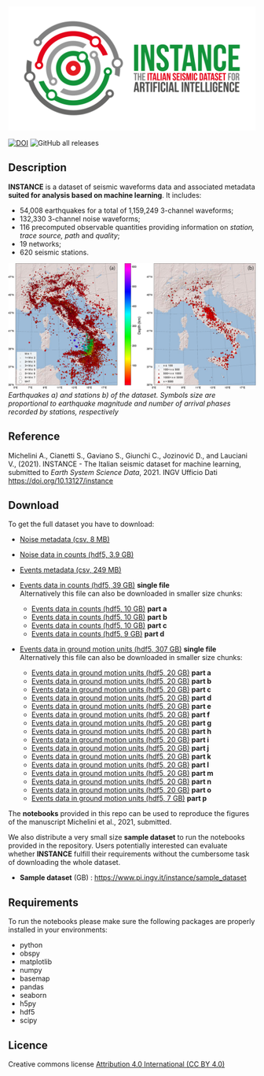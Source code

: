 ![event](docs/logo_color.png)

[![DOI](https://img.shields.io/badge/doi-10.13127%2Finstance-lightgray?style=flat-square)](https://doi.org/10.13127/instance)
![GitHub all releases](https://img.shields.io/github/downloads/cjunkk/instance/total?color=green&style=flat-square)

## Description
**INSTANCE** is a dataset of seismic waveforms data and associated metadata **suited for analysis based on machine learning**. It includes:
* 54,008 earthquakes for a total of 1,159,249 3-channel waveforms;
* 132,330 3-channel noise waveforms;
* 116 precomputed observable quantities providing information on *station, trace source, path* and *quality*;
* 19 networks;
* 620 seismic stations.


![maps](docs/Ita_epicenter_station.png)
*Earthquakes a) and stations b) of the dataset. Symbols size are proportional to earthquake magnitude and number of arrival phases recorded by stations, respectively*

## Reference
Michelini A., Cianetti S., Gaviano S., Giunchi C., Jozinović D., and Lauciani V., (2021). INSTANCE - The Italian seismic dataset for machine learning, submitted to *Earth System Science Data*, 2021.
INGV Ufficio Dati https://doi.org/10.13127/instance

## Download
To get the full dataset you have to download:

* [Noise metadata (csv, 8 MB)](http://repo.pi.ingv.it/instance/metadata_Instance_noise.csv.bz2)
* [Noise data in counts (hdf5, 3.9 GB)](http://repo.pi.ingv.it/instance/Instance_noise.tar.bz2)

* [Events metadata (csv, 249 MB)](http://repo.pi.ingv.it/instance/metadata_Instance_events.csv.bz2)
* [Events data in counts (hdf5, 39 GB)](http://repo.pi.ingv.it/instance/Instance_events_counts.tar.bz2) **single file**  
Alternatively this file can also be downloaded in smaller size chunks:
  * [Events data in counts (hdf5, 10 GB)](http://repo.pi.ingv.it/instance/Instance_events_counts.tar.bz2.part-a) **part a**
  * [Events data in counts (hdf5, 10 GB)](http://repo.pi.ingv.it/instance/Instance_events_counts.tar.bz2.part-b) **part b**
  * [Events data in counts (hdf5, 10 GB)](http://repo.pi.ingv.it/instance/Instance_events_counts.tar.bz2.part-c) **part c**
  * [Events data in counts (hdf5,  9 GB)](http://repo.pi.ingv.it/instance/Instance_events_counts.tar.bz2.part-d) **part d**

* [Events data in ground motion units (hdf5, 307 GB)](http://repo.pi.ingv.it/instance/Instance_events_gm.tar.bz2) **single file**  
Alternatively this file can also be downloaded in smaller size chunks:
  * [Events data in ground motion units (hdf5, 20 GB)](http://repo.pi.ingv.it/instance/Instance_events_gm.tar.bz2.part-a) **part a**
  * [Events data in ground motion units (hdf5, 20 GB)](http://repo.pi.ingv.it/instance/Instance_events_gm.tar.bz2.part-b) **part b**
  * [Events data in ground motion units (hdf5, 20 GB)](http://repo.pi.ingv.it/instance/Instance_events_gm.tar.bz2.part-c) **part c**   
  * [Events data in ground motion units (hdf5, 20 GB)](http://repo.pi.ingv.it/instance/Instance_events_gm.tar.bz2.part-d) **part d**
  * [Events data in ground motion units (hdf5, 20 GB)](http://repo.pi.ingv.it/instance/Instance_events_gm.tar.bz2.part-e) **part e**
  * [Events data in ground motion units (hdf5, 20 GB)](http://repo.pi.ingv.it/instance/Instance_events_gm.tar.bz2.part-f) **part f**
  * [Events data in ground motion units (hdf5, 20 GB)](http://repo.pi.ingv.it/instance/Instance_events_gm.tar.bz2.part-g) **part g**
  * [Events data in ground motion units (hdf5, 20 GB)](http://repo.pi.ingv.it/instance/Instance_events_gm.tar.bz2.part-h) **part h**
  * [Events data in ground motion units (hdf5, 20 GB)](http://repo.pi.ingv.it/instance/Instance_events_gm.tar.bz2.part-i) **part i**
  * [Events data in ground motion units (hdf5, 20 GB)](http://repo.pi.ingv.it/instance/Instance_events_gm.tar.bz2.part-j) **part j**
  * [Events data in ground motion units (hdf5, 20 GB)](http://repo.pi.ingv.it/instance/Instance_events_gm.tar.bz2.part-k) **part k**
  * [Events data in ground motion units (hdf5, 20 GB)](http://repo.pi.ingv.it/instance/Instance_events_gm.tar.bz2.part-l) **part l**
  * [Events data in ground motion units (hdf5, 20 GB)](http://repo.pi.ingv.it/instance/Instance_events_gm.tar.bz2.part-m) **part m**
  * [Events data in ground motion units (hdf5, 20 GB)](http://repo.pi.ingv.it/instance/Instance_events_gm.tar.bz2.part-n) **part n**
  * [Events data in ground motion units (hdf5, 20 GB)](http://repo.pi.ingv.it/instance/Instance_events_gm.tar.bz2.part-o) **part o**
  * [Events data in ground motion units (hdf5,  7 GB)](http://repo.pi.ingv.it/instance/Instance_events_gm.tar.bz2.part-p) **part p**



The **notebooks** provided in this repo can be used to reproduce the figures of the manuscript Michelini et al., 2021, submitted.

We also distribute a very small size **sample dataset** to run the notebooks provided in the repository. Users potentially interested can evaluate whether **INSTANCE** fulfill their requirements without the cumbersome task of downloading the whole dataset.
* **Sample dataset** (GB) : https://www.pi.ingv.it/instance/sample_dataset


## Requirements
To run the notebooks please make sure the following packages are properly installed in your environments:
* python
* obspy
* matplotlib
* numpy
* basemap
* pandas
* seaborn
* h5py
* hdf5
* scipy

## Licence

Creative commons license [Attribution 4.0 International (CC BY 4.0)](https://creativecommons.org/licenses/by/4.0/legalcode)
